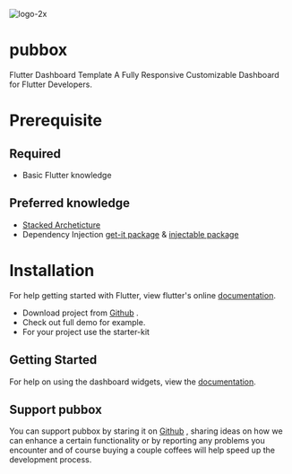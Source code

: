 ![logo-2x](https://user-images.githubusercontent.com/31656833/147883053-a9782c02-33a9-4863-8b80-2723bbb40d2c.png)

# pubbox
Flutter Dashboard Template
A Fully Responsive Customizable Dashboard for Flutter Developers.

# Prerequisite
  ## Required
  - Basic Flutter knowledge
  ## Preferred knowledge
  - [Stacked Archeticture](https://pub.dev/packages/stacked)  
  - Dependency Injection [get-it package](https://pub.dev/packages/get_it) & [injectable package](https://pub.dev/packages/injectable)
  
# Installation

  For help getting started with Flutter, view flutter's online
  [documentation](http://flutter.io/).
  
  - Download project from [Github](https://github.com/asas-tech/pubbox) .
  - Check out full demo for example.
  - For your project use the starter-kit 
  
  ## Getting Started
  For help on using the dashboard widgets, view the [documentation](https://asas-tech.github.io/pubbox-docs).

## Support pubbox
You can support pubbox by  staring it on [Github](https://github.com/asas-tech/pubbox) , sharing ideas on how we can enhance a certain functionality or by reporting any problems you encounter and of course buying a couple coffees will help speed up the development process.
